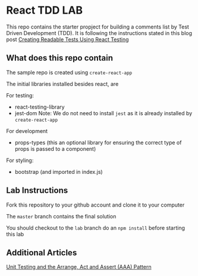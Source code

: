 # React TDD LAB

This repo contains the starter propject for building a comments list by Test Driven Development (TDD).
It is following the instructions stated in this blog post [Creating Readable Tests Using React Testing](https://medium.com/flatiron-labs/creating-readable-tests-using-react-testing-library-2bd03c49c284)

## What does this repo contain
The sample repo is created using `create-react-app`

The initial libraries installed besides react, are

For testing:
- react-testing-library
- jest-dom
Note: We do not need to install `jest` as it is already installed by `create-react-app`

For development
- props-types (this an optional library for ensuring the correct type of props is passed to a component)

For styling:
- bootstrap (and imported in index.js)

## Lab Instructions

Fork this repository to your github account and clone it to your computer

The `master` branch contains the final solution

You should checkout to the `lab` branch do an `npm install` before starting this lab

## Additional Articles
[Unit Testing and the Arrange, Act and Assert (AAA) Pattern](https://medium.com/@pjbgf/title-testing-code-ocd-and-the-aaa-pattern-df453975ab80)